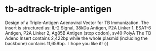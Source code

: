 # tb-adtrack-triple-antigen
Design of a Triple-Antigen Adenoviral Vector for TB Immunization. 
The insert is structured as: IL-2 Signal, 38kDa Antigen, P2A Linker 1, ESAT-6 Antigen, P2A Linker 2, Ag85B Antigen (stop codon), sv40 PolyA
The TB Adeno Insert contains 2,422bp while the whole plasmid (including the backbone) contains 11,659bp. 
I hope you like it! :))

